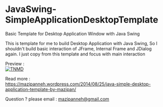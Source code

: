 # JavaSwing-SimpleApplicationDesktopTemplate
Basic Template for Desktop Application Window with Java Swing

This is template for me to build Desktop Application with Java Swing,
So I shouldn't build basic interaction of JFrame, Internal Frame and JDialog again.
I just copy from this template and focus with main interaction

Preview : </br>
<a href="https://mazipanneh.wordpress.com/2014/08/25/java-simple-desktop-application-template-by-mazipan/" target="_blank"><img src="https://i0.wp.com/i1176.photobucket.com/albums/x322/mazipanneh/app_template_by_mazipan_zps571a2c64.jpg" alt="TNMD" /></a>

Read more : </br>
<a href="https://mazipanneh.wordpress.com/2014/08/25/java-simple-desktop-application-template-by-mazipan/" target="_blank">https://mazipanneh.wordpress.com/2014/08/25/java-simple-desktop-application-template-by-mazipan/</a>

Question ? please email : mazipanneh@gmail.com
